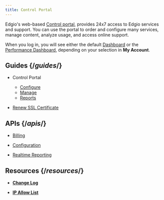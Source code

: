 ```yaml
---
title: Control Portal
---
```


Edgio's web-based [Control portal](https://control.edg.io/acontrol/#/login), provides 24x7 access to Edgio services and support. You can use the portal to order and configure many services, manage content, analyze usage, and access online support.

When you log in, you will see either the default [Dashboard](/delivery/control/support_tools/dashboard) or the [Performance Dashboard](/delivery/control/support_tools/performance_dashboard), depending on your selection in **My Account**.

## Guides {/*guides*/}

- Control Portal
    - [Configure](/delivery/control/configure)
    - [Manage](/delivery/control/manage)
    - [Reports](/delivery/control/reports)

- [Renew SSL Certificate](/delivery/control/support_tools/renew_ssl_certificate)

## APIs {/*apis*/}
- [Billing](https://support.limelight.com/public/openapi/billing/index.html)

- [Configuration](https://support.limelight.com/public/openapi/configuration/index.html)

- [Realtime Reporting](https://support.limelight.com/public/openapi/realtimereporting/index.html)

## Resources {/*resources*/}
- [**Change Log**](/delivery/control/support_tools/change_log)

- [**IP Allow List**](https://control.llnw.com/aportal/support/documentation/iprssfeed/v2)
